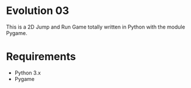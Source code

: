 # Evolution 03

This is a 2D Jump and Run Game totally written in Python with the module Pygame.


# Requirements
- Python 3.x
- Pygame